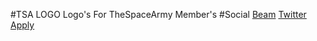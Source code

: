 #TSA LOGO
Logo's For TheSpaceArmy Member's
#Social
[Beam](http:beam.pro/TheSpaceArmy)
[Twitter](http://www.twitter.com/TheSpaceArmy)
[Apply](http://goo.gl/forms/WWd6vPKG7k)